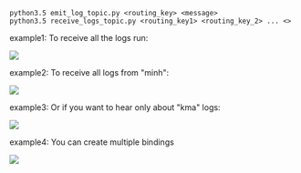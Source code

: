 ```
python3.5 emit_log_topic.py <routing_key> <message>
python3.5 receive_logs_topic.py <routing_key1> <routing_key_2> ... <>
```

example1: To receive all the logs run:

<img src="https://i.imgur.com/RWnstRV.png">

example2: To receive all logs from "minh":

<img src="https://i.imgur.com/2XCE3Rg.png">

example3: Or if you want to hear only about "kma" logs:

<img src="https://i.imgur.com/AubVO83.png">

example4: You can create multiple bindings 

<img src="https://i.imgur.com/z8HLGxx.png">